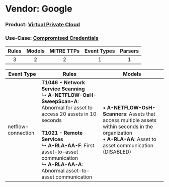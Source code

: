 Vendor: Google
==============
### Product: [Virtual Private Cloud](../ds_google_virtual_private_cloud.md)
### Use-Case: [Compromised Credentials](../../../../UseCases/uc_compromised_credentials.md)

| Rules | Models | MITRE TTPs | Event Types | Parsers |
|:-----:|:------:|:----------:|:-----------:|:-------:|
|   3   |   2    |     2      |      1      |    1    |

| Event Type         | Rules                                                                                                                                                                                                                                                                                                 | Models                                                                                                                                                                 |
| ------------------ | ----------------------------------------------------------------------------------------------------------------------------------------------------------------------------------------------------------------------------------------------------------------------------------------------------- | ---------------------------------------------------------------------------------------------------------------------------------------------------------------------- |
| netflow-connection | <b>T1046 - Network Service Scanning</b><br> ↳ <b>A-NETFLOW-OsH-SweepScan-A</b>: Abnormal for asset to access 20 assets in 10 seconds<br><br><b>T1021 - Remote Services</b><br> ↳ <b>A-RLA-AA-F</b>: First asset-to-asset communication<br> ↳ <b>A-RLA-AA-A</b>: Abnormal asset-to-asset communication |  • <b>A-NETFLOW-OsH-Scanners</b>: Assets that access multiple assets within seconds in the organization<br> • <b>A-RLA-AA</b>: Asset to asset communication (DISABLED) |